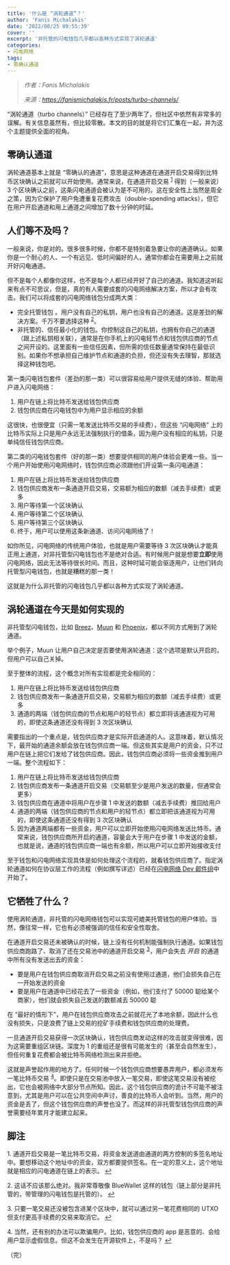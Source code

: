 ```yaml
---
title: '什么是 “涡轮通道”？'
author: 'Fanis Michalakis'
date: '2022/08/25 09:55:39'
cover: ''
excerpt: '非托管的闪电钱包几乎都以各种方式实现了涡轮通道'
categories:
- 闪电网络
tags:
- 零确认通道
---
```



> *作者：Fanis Michalakis*
> 
> *来源：<https://fanismichalakis.fr/posts/turbo-channels/>*



“涡轮通道（turbo channels）” 已经存在了至少两年了，但社区中依然有非常多的误解。有关信息虽然有，但比较零散。本文的目的就是将它们汇集在一起，并为这个主题提供全面的视角。

## 零确认通道

涡轮通道基本上就是 “零确认的通道”，意思是这种通道在通道开启交易得到比特币区块确认之前就可以开始使用。通常来说，在通道开启交易 <sup><a href="#note1" id="jump-1">1</a></sup> 得到（一般来说）3 个区块确认之前，这条闪电通道会被认为是不可用的。这在安全性上当然是周全之策，因为它保护了用户免遭重复花费攻击（double-spending attacks），但它在用户开启通道和用上通道之间增加了数十分钟的时延。

## 人们等不及吗？

一般来说，你是对的。很多很多时候，你都不是特别着急要让你的通道确认。如果你是一个耐心的人、一个有远见、低时间偏好的人，通常你都会在需要用上之前就开好闪电通道。

但不是每个人都像你这样，也不是每个人都已经开好了自己的通道。我知道这听起来有点不可思议，但是，真的有人需要成套的闪电网络解决方案，所以才会有攻击。我们可以将成套的闪电网络钱包分成两大类：

- 完全托管钱包 。用户没有自己的私钥，用户也没有自己的通道。这是差劲的解决方案。千万不要选择这种 <sup><a href="#note2" id="jump-2">2</a></sup>。
- 非托管的、信任最小化的钱包。你控制这自己的私钥，也拥有你自己的通道（跟上述私钥相关联），通常是在你手机上的闪电轻节点和钱包供应商的节点之间开设的。这里面有一些信任因素，但所需的信任数量通常保持在最低识别。如果你不想承担自己维护节点和通道的负担，但还没有失去理智，那就选择这种钱包吧。

第一类闪电钱包套件（差劲的那一类）可以很容易给用户提供无缝的体验、帮助用户进入闪电网络：

1. 用户在链上将比特币发送给钱包供应商
2. 钱包供应商在闪电钱包中为用户显示相应的余额

这很快，也很便宜（只需一笔发送比特币交易的手续费），但这些 “闪电网络” 上的比特币实际上只是用户永远无法强制执行的借条，因为用户没有相应的私钥，只是单纯信任钱包供应商。

第二类的闪电钱包套件（好的那一类）想要提供相同的用户体验会更难一些。当一个用户开始使用闪电网络时，钱包供应商必须跟他们开设第一条闪电通道：

1. 用户在链上将比特币发送给钱包供应商
2. 钱包供应商发布一条通道开启交易，交易额为相应的数额（减去手续费）或更多
3. 用户等待第一个区块确认
4. 用户等待第二个区块确认
5. 用户等待第三个区块确认
6. 终于，用户可以使用这条新通道、访问闪电网络了！

如你所见，闪电网络的传统用户体验，也就是用户需要等待 3 次区块确认才能真正用上通道，对非托管型闪电钱包也不是绝对合适。有时候用户就是想要**立即**使用闪电网络，因此无法等待很长时间。而且，这种时延可能会驱逐用户，让他们转向托管型闪电钱包，也就是糟糕的那一类！

这就是为什么非托管的闪电钱包几乎都以各种方式实现了涡轮通道。

## 涡轮通道在今天是如何实现的

非托管型闪电钱包，比如 [Breez](https://breez.technology/)、[Muun](https://muun.com/) 和 [Phoenix](https://phoenix.acinq.co/)，都以不同方式用到了涡轮通道。

举个例子，Muun 让用户自己决定是否要使用涡轮通道：这个选项是默认开启的，但用户可以自己关掉。

至于整体的流程，这个概念对所有实现都是完全相同的：

1. 用户在链上将比特币发送给钱包供应商
2. 钱包供应商发布一条通道开启交易，交易额为相应的数额（减去手续费）或更多
3. 通道的两端（钱包供应商的节点和用户的轻节点）都立即将该通道视为可用的，即使这条通道还没有得到 3 次区块确认

需要指出的一个重点是，钱包供应商才是实际开启通道的人。这意味着，默认情况下，最开始的通道余额会放在钱包供应商一端。但这些其实是用户的资金，只不过用户在链上把它们发给了钱包供应商。因此，钱包供应商必须将一些资金推到用户一端。整个流程如下：

1. 用户在链上将比特币发送给钱包供应商
2. 钱包供应商发布一条通道开启交易（交易额至少是用户发送的数量，但通常会更多）
3. 钱包供应商在通道中将用户在步骤 1 中发送的数额（减去手续费）推回给用户
4. 通道的两端（钱包供应商的节点和用户的轻节点）都立即把该通道视为可用的，即使这条通道还没有得到 3 次区块确认
5. 因为通道两端都有一些资金，用户可以立即开始使用闪电网络发送比特币。通常来说，钱包供应商所开启的通道，容量会大于用户在步骤 1 中发送的金额，也就是说，通道的钱包供应商一端也有余额，所以用户可以立即开始接收支付

至于钱包和闪电网络实现具体是如何处理这个流程的，就看钱包供应商了。指定涡轮通道如何在协议层工作的流程（例如撰写详述）已经在[闪电网络 Dev 邮件组](https://lists.linuxfoundation.org/pipermail/lightning-dev/2021-June/003074.html)中开始了。

## 它牺牲了什么？

使用涡轮通道，非托管的闪电网络钱包可以实现可媲美托管钱包的用户体验。当然，像往常一样，它也有必须被强调的信任和安全性取舍。

在通道开启交易还未被确认的时候，链上没有任何机制能强制执行通道。如果钱包供应商跑路了、取消了还在交易池中的通道开启交易 <sup><a href="#note3" id="jump-3">3</a></sup>，用户会失去 *开启* 的通道中所有没有发送出去的资金：

- 要是用户在钱包供应商取消开启交易之前没有使用过通道，他们会损失自己在一开始发送的资金
- 要是用户在通道中已经花去了一些资金（例如，他们支付了 50000 聪给某个商家），他们就会损失自己发送的数额减去 50000 聪

在 “最好的情形下”，用户在钱包供应商攻击之前就花光了本地余额，因此什么也没有损失，只是浪费了链上交易的挖矿手续费和钱包供应商的处理费。

一旦通道开启交易获得一次区块确认，钱包供应商发动这样的攻击就变得很难，因为这需要重组区块链。深度为 1 的重组还是很有可能发生的（甚至会自然发生），但任何重复花费都会被比特币网络检测出来并拒绝。

这就是声誉起作用的地方了。任何时候一个钱包供应商想要愚弄用户，都必须发布一笔比特币交易 <sup><a href="#note4" id="jump-4">4</a></sup>。即使只是在交易池中放入一笔交易，即使这笔交易没有被挖出，它也会被网络中大部分节点所知。因此，这个钱包供应商的诡计不可能不被注意到，尤其是用户可以在公共空间中声讨，善良的比特币人会听到。当然，用户的资金是丢了，但这个钱包供应商的声誉也没了。而这样的非托管型钱包供应商的声誉需要经年累月才能建立起来。

## 脚注

1.<a id="note1"> </a>通道开启交易是一笔比特币交易，将资金发送道由通道的两方控制的多签名地址中。要想移动这个地址中的资金，双方都要提供签名。在一定的意义上，这个地址就是相应的闪电通道在链上的表示。 <a href="#jump-1">↩</a>

2.<a id="note2"> </a>这话不应该那么绝对。我非常尊敬像 BlueWallet 这样的钱包（链上部分是非托管的，带管理的闪电钱包是托管的）。 <a href="#jump-2">↩</a>

3.<a id="note3"> </a>只要一笔交易还没被包含进某个区块中，就可以通过另一笔花费相同的 UTXO 但支付更高手续费的交易来取消它。 <a href="#jump-3">↩</a>

4.<a id="note4"> </a>当然，还有别的办法可以欺骗用户。比如，钱包供应商的 app 是恶意的、会给用户显示虚假信息。但这不会发生在开源软件上，不是吗？ <a href="#jump-4">↩</a>

（完）